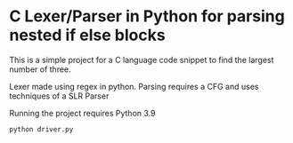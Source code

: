 # C Lexer/Parser in Python for parsing nested if else blocks

This is a simple project for a C language code snippet to find the largest number of three.

Lexer made using regex in python.
Parsing requires a CFG and uses techniques of a SLR Parser

Running the project requires Python 3.9

```
python driver.py
```
